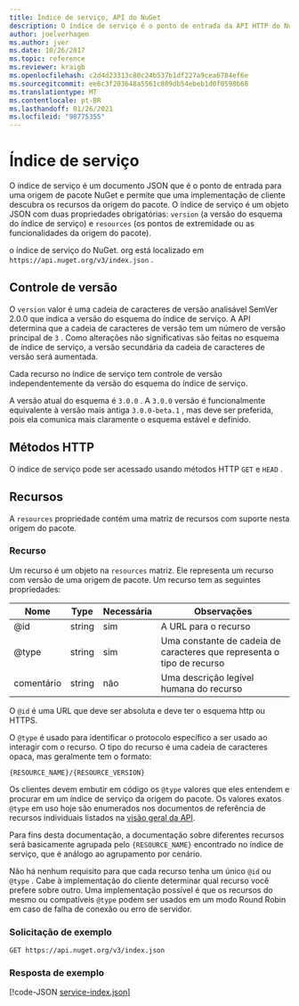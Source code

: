 ```yaml
---
title: Índice de serviço, API do NuGet
description: O índice de serviço é o ponto de entrada da API HTTP do NuGet e enumera os recursos do servidor.
author: joelverhagen
ms.author: jver
ms.date: 10/26/2017
ms.topic: reference
ms.reviewer: kraigb
ms.openlocfilehash: c2d4d23313c80c24b537b1df227a9cea6784ef6e
ms.sourcegitcommit: ee6c3f203648a5561c809db54ebeb1d0f0598b68
ms.translationtype: MT
ms.contentlocale: pt-BR
ms.lasthandoff: 01/26/2021
ms.locfileid: "98775355"
---
```

# <a name="service-index"></a>Índice de serviço

O índice de serviço é um documento JSON que é o ponto de entrada para uma origem de pacote NuGet e permite que uma implementação de cliente descubra os recursos da origem do pacote. O índice de serviço é um objeto JSON com duas propriedades obrigatórias: `version` (a versão do esquema do índice de serviço) e `resources`  (os pontos de extremidade ou as funcionalidades da origem do pacote).

o índice de serviço do NuGet. org está localizado em `https://api.nuget.org/v3/index.json` .

## <a name="versioning"></a>Controle de versão

O `version` valor é uma cadeia de caracteres de versão analisável SemVer 2.0.0 que indica a versão do esquema do índice de serviço. A API determina que a cadeia de caracteres de versão tem um número de versão principal de `3` . Como alterações não significativas são feitas no esquema de índice de serviço, a versão secundária da cadeia de caracteres de versão será aumentada.

Cada recurso no índice de serviço tem controle de versão independentemente da versão do esquema do índice de serviço.

A versão atual do esquema é `3.0.0` . A `3.0.0` versão é funcionalmente equivalente à versão mais antiga `3.0.0-beta.1` , mas deve ser preferida, pois ela comunica mais claramente o esquema estável e definido.

## <a name="http-methods"></a>Métodos HTTP

O índice de serviço pode ser acessado usando métodos HTTP `GET` e `HEAD` .

## <a name="resources"></a>Recursos

A `resources` propriedade contém uma matriz de recursos com suporte nesta origem do pacote.

### <a name="resource"></a>Recurso

Um recurso é um objeto na `resources` matriz. Ele representa um recurso com versão de uma origem de pacote. Um recurso tem as seguintes propriedades:

Nome          | Type   | Necessária | Observações
------------- | ------ | -------- | -----
@id           | string | sim      | A URL para o recurso
@type         | string | sim      | Uma constante de cadeia de caracteres que representa o tipo de recurso
comentário       | string | não       | Uma descrição legível humana do recurso

O `@id` é uma URL que deve ser absoluta e deve ter o esquema http ou HTTPS.

O `@type` é usado para identificar o protocolo específico a ser usado ao interagir com o recurso. O tipo do recurso é uma cadeia de caracteres opaca, mas geralmente tem o formato:

```
{RESOURCE_NAME}/{RESOURCE_VERSION}
```

Os clientes devem embutir em código os `@type` valores que eles entendem e procurar em um índice de serviço da origem do pacote. Os valores exatos `@type` em uso hoje são enumerados nos documentos de referência de recursos individuais listados na [visão geral da API](overview.md#resources-and-schema).

Para fins desta documentação, a documentação sobre diferentes recursos será basicamente agrupada pelo `{RESOURCE_NAME}` encontrado no índice de serviço, que é análogo ao agrupamento por cenário. 

Não há nenhum requisito para que cada recurso tenha um único `@id` ou `@type` . Cabe à implementação do cliente determinar qual recurso você prefere sobre outro. Uma implementação possível é que os recursos do mesmo ou compatíveis `@type` podem ser usados em um modo Round Robin em caso de falha de conexão ou erro de servidor.

### <a name="sample-request"></a>Solicitação de exemplo

```
GET https://api.nuget.org/v3/index.json
```

### <a name="sample-response"></a>Resposta de exemplo

[!code-JSON [service-index.json](./_data/service-index.json)]
